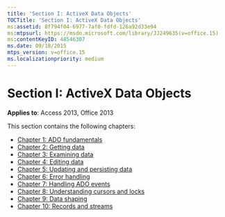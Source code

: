 ```yaml
---
title: 'Section I: ActiveX Data Objects'
TOCTitle: 'Section I: ActiveX Data Objects'
ms:assetid: 8f794f04-6977-7af0-fdfd-126a92d33e94
ms:mtpsurl: https://msdn.microsoft.com/library/JJ249635(v=office.15)
ms:contentKeyID: 48546307
ms.date: 09/18/2015
mtps_version: v=office.15
ms.localizationpriority: medium
---
```


# Section I: ActiveX Data Objects

**Applies to**: Access 2013, Office 2013

This section contains the following chapters:

- [Chapter 1: ADO fundamentals](chapter-1-ado-fundamentals.md)
- [Chapter 2: Getting data](chapter-2-getting-data.md)
- [Chapter 3: Examining data](chapter-3-examining-data.md)
- [Chapter 4: Editing data](chapter-4-editing-data.md)
- [Chapter 5: Updating and persisting data](chapter-5-updating-and-persisting-data.md)
- [Chapter 6: Error handling](chapter-6-error-handling.md)
- [Chapter 7: Handling ADO events](chapter-7-handling-ado-events.md)
- [Chapter 8: Understanding cursors and locks](chapter-8-understanding-cursors-and-locks.md)
- [Chapter 9: Data shaping](chapter-9-data-shaping.md)
- [Chapter 10: Records and streams](chapter-10-records-and-streams.md)

